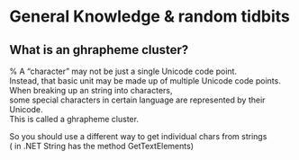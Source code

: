 # General Knowledge & random tidbits
## What is an ghrapheme cluster?

%
A “character” may not be just a single Unicode code point.  
Instead, that basic unit may be made up of multiple Unicode code points.  
When breaking up an string into characters,  
some special characters in certain language are represented by their Unicode.  
This is called a ghrapheme cluster.  

So you should use a different way to get individual chars from strings  
( in .NET String has the method GetTextElements)

